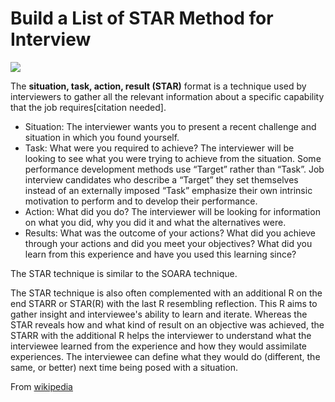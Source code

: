 # Build a List of STAR Method for Interview
![](https://github.com/NoahDragon/star-list/workflows/Deploy-GH-Pages/badge.svg)

The **situation, task, action, result (STAR)** format is a technique used by interviewers to gather all the relevant information about a specific capability that the job requires[citation needed].

* Situation: The interviewer wants you to present a recent challenge and situation in which you found yourself.
* Task: What were you required to achieve? The interviewer will be looking to see what you were trying to achieve from the situation. Some performance development methods use “Target” rather than “Task”. Job interview candidates who describe a “Target” they set themselves instead of an externally imposed “Task” emphasize their own intrinsic motivation to perform and to develop their performance.
* Action: What did you do? The interviewer will be looking for information on what you did, why you did it and what the alternatives were.
* Results: What was the outcome of your actions? What did you achieve through your actions and did you meet your objectives? What did you learn from this experience and have you used this learning since?

The STAR technique is similar to the SOARA technique.

The STAR technique is also often complemented with an additional R on the end STARR or STAR(R) with the last R resembling reflection. This R aims to gather insight and interviewee's ability to learn and iterate. Whereas the STAR reveals how and what kind of result on an objective was achieved, the STARR with the additional R helps the interviewer to understand what the interviewee learned from the experience and how they would assimilate experiences. The interviewee can define what they would do (different, the same, or better) next time being posed with a situation.

From [wikipedia](https://en.wikipedia.org/wiki/Situation,_task,_action,_result)